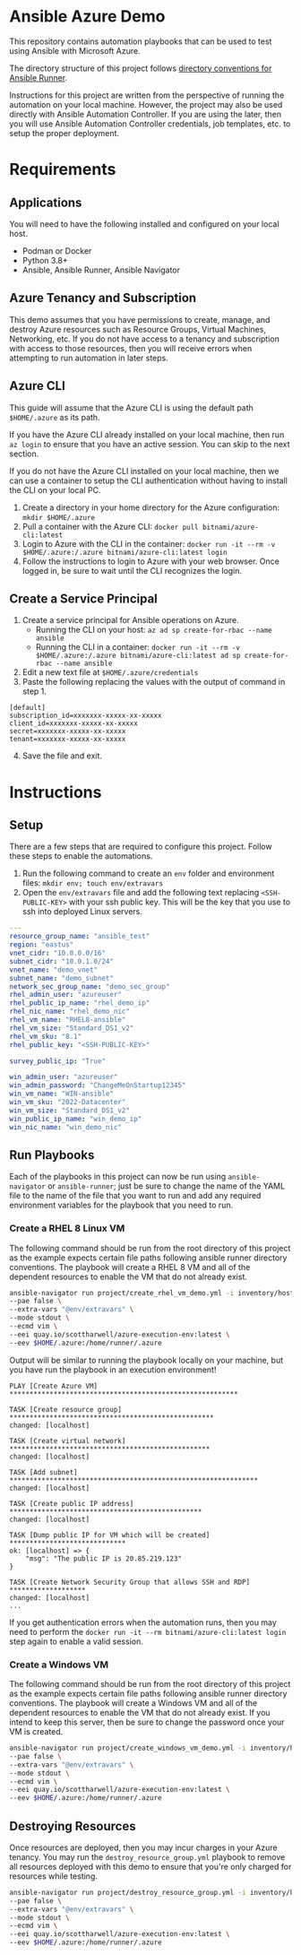 # Ansible Azure Demo

This repository contains automation playbooks that can be used to test using Ansible with Microsoft Azure.

The directory structure of this project follows [directory conventions for Ansible Runner](https://ansible-runner.readthedocs.io/en/stable/intro/). 

Instructions for this project are written from the perspective of running the automation on your local machine.  However, the project may also be used directly with Ansible Automation Controller.  If you are using the later, then you will use Ansible Automation Controller credentials, job templates, etc. to setup the proper deployment.

# Requirements

## Applications

You will need to have the following installed and configured on your local host.

- Podman or Docker
- Python 3.8+
- Ansible, Ansible Runner, Ansible Navigator

## Azure Tenancy and Subscription

This demo assumes that you have permissions to create, manage, and destroy Azure resources such as Resource Groups, Virtual Machines, Networking, etc.  If you do not have access to a tenancy and subscription with access to those resources, then you will receive errors when attempting to run automation in later steps.

## Azure CLI

This guide will assume that the Azure CLI is using the default path `$HOME/.azure` as its path.

If you have the Azure CLI already installed on your local machine, then run `az login` to ensure that you have an active session.  You can skip to the next section.

If you do not have the Azure CLI installed on your local machine, then we can use a container to setup the CLI authentication without having to install the CLI on your local PC.

1. Create a directory in your home directory for the Azure configuration: `mkdir $HOME/.azure`
2. Pull a container with the Azure CLI: `docker pull bitnami/azure-cli:latest`
3. Login to Azure with the CLI in the container: `docker run -it --rm -v $HOME/.azure:/.azure bitnami/azure-cli:latest login`
4. Follow the instructions to login to Azure with your web browser. Once logged in, be sure to wait until the CLI recognizes the login.

## Create a Service Principal

1. Create a service principal for Ansible operations on Azure.
    - Running the CLI on your host: `az ad sp create-for-rbac --name ansible`
    - Running the CLI in a container: `docker run -it --rm -v $HOME/.azure:/.azure bitnami/azure-cli:latest ad sp create-for-rbac --name ansible`
2. Edit a new text file at `$HOME/.azure/credentials`
3. Paste the following replacing the values with the output of command in step 1.

```plaintext
[default]
subscription_id=xxxxxxx-xxxxx-xx-xxxxx
client_id=xxxxxxx-xxxxx-xx-xxxxx
secret=xxxxxxx-xxxxx-xx-xxxxx
tenant=xxxxxxx-xxxxx-xx-xxxxx
```

4. Save the file and exit.

# Instructions

## Setup 

There are a few steps that are required to configure this project.  Follow these steps to enable the automations.

1. Run the following command to create an `env` folder and environment files: `mkdir env; touch env/extravars`
2. Open the `env/extravars` file and add the following text replacing `<SSH-PUBLIC-KEY>` with your ssh public key. This will be the key that you use to ssh into deployed Linux servers.
```yaml
---
resource_group_name: "ansible_test"
region: "eastus"
vnet_cidr: "10.0.0.0/16"
subnet_cidr: "10.0.1.0/24"
vnet_name: "demo_vnet"
subnet_name: "demo_subnet"
network_sec_group_name: "demo_sec_group"
rhel_admin_user: "azureuser"
rhel_public_ip_name: "rhel_demo_ip"
rhel_nic_name: "rhel_demo_nic"
rhel_vm_name: "RHEL8-ansible"
rhel_vm_size: "Standard_DS1_v2"
rhel_vm_sku: "8.1"
rhel_public_key: "<SSH-PUBLIC-KEY>"

survey_public_ip: "True"

win_admin_user: "azureuser"
win_admin_password: "ChangeMeOnStartup12345"
win_vm_name: "WIN-ansible"
win_vm_sku: "2022-Datacenter"
win_vm_size: "Standard_DS1_v2"
win_public_ip_name: "win_demo_ip"
win_nic_name: "win_demo_nic"
```

## Run Playbooks

Each of the playbooks in this project can now be run using `ansible-navigator` or `ansible-runner`; just be sure to change the name of the YAML file to the name of the file that you want to run and add any required environment variables for the playbook that you need to run.

### Create a RHEL 8 Linux VM

The following command should be run from the root directory of this project as the example expects certain file paths following ansible runner directory conventions.  The playbook will create a RHEL 8 VM and all of the dependent resources to enable the VM that do not already exist.

```bash
ansible-navigator run project/create_rhel_vm_demo.yml -i inventory/hosts \
--pae false \
--extra-vars "@env/extravars" \
--mode stdout \
--ecmd vim \
--eei quay.io/scottharwell/azure-execution-env:latest \
--eev $HOME/.azure:/home/runner/.azure
```

Output will be similar to running the playbook locally on your machine, but you have run the playbook in an execution environment!

```text
PLAY [Create Azure VM] *********************************************************

TASK [Create resource group] ***************************************************
changed: [localhost]

TASK [Create virtual network] **************************************************
changed: [localhost]

TASK [Add subnet] **************************************************************
changed: [localhost]

TASK [Create public IP address] ************************************************
changed: [localhost]

TASK [Dump public IP for VM which will be created] *****************************
ok: [localhost] => {
    "msg": "The public IP is 20.85.219.123"
}

TASK [Create Network Security Group that allows SSH and RDP] *******************
changed: [localhost]
...
```

If you get authentication errors when the automation runs, then you may need to perform the `docker run -it --rm bitnami/azure-cli:latest login` step again to enable a valid session.

### Create a Windows VM

The following command should be run from the root directory of this project as the example expects certain file paths following ansible runner directory conventions.  The playbook will create a Windows VM and all of the dependent resources to enable the VM that do not already exist.  If you intend to keep this server, then be sure to change the password once your VM is created.

```bash
ansible-navigator run project/create_windows_vm_demo.yml -i inventory/hosts \
--pae false \
--extra-vars "@env/extravars" \
--mode stdout \
--ecmd vim \
--eei quay.io/scottharwell/azure-execution-env:latest \
--eev $HOME/.azure:/home/runner/.azure
```

## Destroying Resources

Once resources are deployed, then you may incur charges in your Azure tenancy.  You may run the `destroy_resource_group.yml` playbook to remove all resources deployed with this demo to ensure that you're only charged for resources while testing.

```bash
ansible-navigator run project/destroy_resource_group.yml -i inventory/hosts \
--pae false \
--extra-vars "@env/extravars" \
--mode stdout \
--ecmd vim \
--eei quay.io/scottharwell/azure-execution-env:latest \
--eev $HOME/.azure:/home/runner/.azure
```
